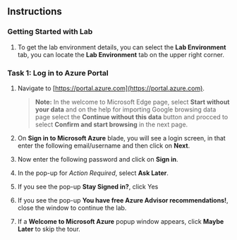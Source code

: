 ## Instructions

### Getting Started with Lab

1. To get the lab environment details, you can select the **Lab Environment** tab, you can locate the **Lab Environment** tab on the upper right corner.

### Task 1: Log in to Azure Portal

1. Navigate to [https://portal.azure.com](https://portal.azure.com).
   
    > **Note:** In the welcome to Microsoft Edge page, select **Start without your data** and on the help for importing Google browsing data page select the **Continue without this data** button and procced to select **Confirm and start browsing** in the next page.

1. On **Sign in to Microsoft Azure** blade, you will see a login screen, in that enter the following email/username and then click on **Next**. 

1. Now enter the following password and click on **Sign in**.
   
1. In the pop-up for *Action Required*, select **Ask Later**.

1. If you see the pop-up **Stay Signed in?**, click Yes

1. If you see the pop-up **You have free Azure Advisor recommendations!**, close the window to continue the lab.

1. If a **Welcome to Microsoft Azure** popup window appears, click **Maybe Later** to skip the tour.
